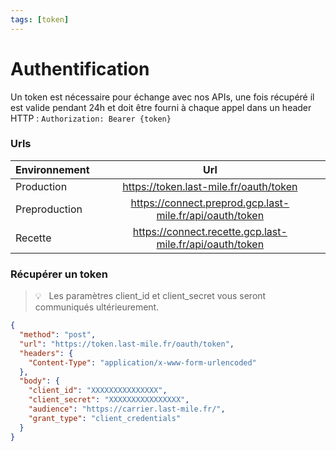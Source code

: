 ```yaml
---
tags: [token]
---
```


# Authentification

Un token est nécessaire pour échange avec nos APIs, une fois récupéré il est valide pendant 24h et doit être fourni à chaque appel dans un header HTTP : ``` Authorization: Bearer {token} ```


### Urls

| Environnement |      Url     |
| ------------- | :-----------: |
| Production    | <https://token.last-mile.fr/oauth/token> |
| Preproduction | <https://connect.preprod.gcp.last-mile.fr/api/oauth/token> |
| Recette       | <https://connect.recette.gcp.last-mile.fr/api/oauth/token> |

### Récupérer un token
<!-- theme: info -->

> 💡   &nbsp; Les paramètres client_id et client_secret vous seront communiqués ultérieurement.

```json http
{
  "method": "post",
  "url": "https://token.last-mile.fr/oauth/token",
  "headers": {
    "Content-Type": "application/x-www-form-urlencoded"
  },
  "body": {
    "client_id": "XXXXXXXXXXXXXXX",
    "client_secret": "XXXXXXXXXXXXXXXX",
    "audience": "https://carrier.last-mile.fr/",
    "grant_type": "client_credentials"
  }
}
```